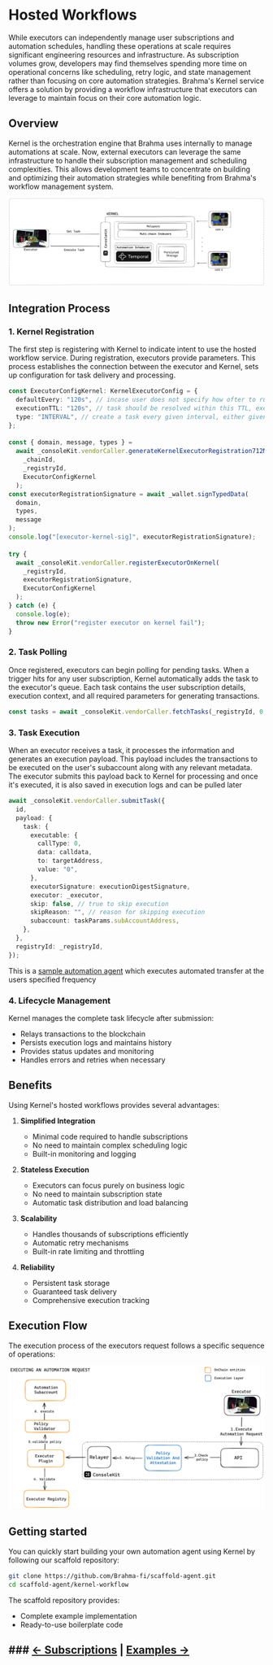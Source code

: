 # Hosted Workflows

While executors can independently manage user subscriptions and automation schedules, handling these operations at scale requires significant engineering resources and infrastructure. As subscription volumes grow, developers may find themselves spending more time on operational concerns like scheduling, retry logic, and state management rather than focusing on core automation strategies. Brahma's Kernel service offers a solution by providing a workflow infrastructure that executors can leverage to maintain focus on their core automation logic.

## Overview

Kernel is the orchestration engine that Brahma uses internally to manage automations at scale. Now, external executors can leverage the same infrastructure to handle their subscription management and scheduling complexities. This allows development teams to concentrate on building and optimizing their automation strategies while benefiting from Brahma's workflow management system.

![Kernel Workflow](./img/kernel.png)

## Integration Process

### 1. Kernel Registration

The first step is registering with Kernel to indicate intent to use the hosted workflow service. During registration, executors provide parameters. This process establishes the connection between the executor and Kernel, sets up configuration for task delivery and processing.

```ts
const ExecutorConfigKernel: KernelExecutorConfig = {
  defaultEvery: "120s", // incase user does not specify how ofter to run users automation, default to this
  executionTTL: "120s", // task should be resolved within this TTL, executor cannot submit the task after this
  type: "INTERVAL", // create a task every given interval, either given by user or defaultEvery
};

const { domain, message, types } =
  await _consoleKit.vendorCaller.generateKernelExecutorRegistration712Message(
    _chainId,
    _registryId,
    ExecutorConfigKernel
  );
const executorRegistrationSignature = await _wallet.signTypedData(
  domain,
  types,
  message
);
console.log("[executor-kernel-sig]", executorRegistrationSignature);

try {
  await _consoleKit.vendorCaller.registerExecutorOnKernel(
    _registryId,
    executorRegistrationSignature,
    ExecutorConfigKernel
  );
} catch (e) {
  console.log(e);
  throw new Error("register executor on kernel fail");
}
```

### 2. Task Polling

Once registered, executors can begin polling for pending tasks. When a trigger hits for any user subscription, Kernel automatically adds the task to the executor's queue. Each task contains the user subscription details, execution context, and all required parameters for generating transactions.

```ts
const tasks = await _consoleKit.vendorCaller.fetchTasks(_registryId, 0, 10); // add pagination if required
```

### 3. Task Execution

When an executor receives a task, it processes the information and generates an execution payload. This payload includes the transactions to be executed on the user's subaccount along with any relevant metadata. The executor submits this payload back to Kernel for processing and once it's executed, it is also saved in execution logs and can be pulled later

```ts
await _consoleKit.vendorCaller.submitTask({
  id,
  payload: {
    task: {
      executable: {
        callType: 0,
        data: calldata,
        to: targetAddress,
        value: "0",
      },
      executorSignature: executionDigestSignature,
      executor: _executor,
      skip: false, // true to skip execution
      skipReason: "", // reason for skipping execution
      subaccount: taskParams.subAccountAddress,
    },
  },
  registryId: _registryId,
});
```

This is a [sample automation agent](https://github.com/Brahma-fi/scaffold-agent/blob/main/kernel-workflow/src/automation-workflow.ts) which executes automated transfer at the users specified frequency

### 4. Lifecycle Management

Kernel manages the complete task lifecycle after submission:

- Relays transactions to the blockchain
- Persists execution logs and maintains history
- Provides status updates and monitoring
- Handles errors and retries when necessary

## Benefits

Using Kernel's hosted workflows provides several advantages:

1. **Simplified Integration**

   - Minimal code required to handle subscriptions
   - No need to maintain complex scheduling logic
   - Built-in monitoring and logging

2. **Stateless Execution**

   - Executors can focus purely on business logic
   - No need to maintain subscription state
   - Automatic task distribution and load balancing

3. **Scalability**

   - Handles thousands of subscriptions efficiently
   - Automatic retry mechanisms
   - Built-in rate limiting and throttling

4. **Reliability**
   - Persistent task storage
   - Guaranteed task delivery
   - Comprehensive execution tracking

## Execution Flow

The execution process of the executors request follows a specific sequence of operations:

![flow](./img/execution_steps.png)

## Getting started

You can quickly start building your own automation agent using Kernel by following our scaffold repository:

```bash
git clone https://github.com/Brahma-fi/scaffold-agent.git
cd scaffold-agent/kernel-workflow
```

The scaffold repository provides:

- Complete example implementation
- Ready-to-use boilerplate code

## ### [← Subscriptions](./subscriptions.md) |  [Examples →](./examples.md)
